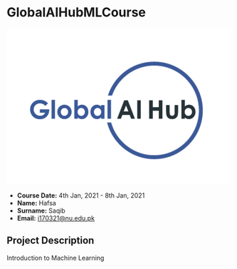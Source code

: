 # GlobalAIHubMLCourse
![](Img/logo.png)

-  **Course Date:** 4th Jan, 2021 - 8th Jan, 2021
-  **Name:**  Hafsa
-  **Surname:** Saqib
-  **Email:** i170321@nu.edu.pk

## Project Description
Introduction to Machine Learning 
